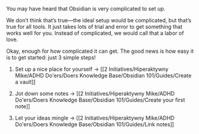 You may have heard that Obsidian is very complicated to set up.

We don’t think that’s true—the ideal setup would be complicated, but that’s true for all tools. It just takes lots of trial and error to get something that works well for you. Instead of complicated, we would call that a labor of love.

Okay, enough for how complicated it can get. The good news is how easy it is to get started: just 3 simple steps!

1. Set up a nice place for yourself
   → [[2 Initiatives/Hiperaktywny Mike/ADHD Do'ers/Doers Knowledge Base/Obsidian 101/Guides/Create a vault]]
   
2. Jot down some notes
   → [[2 Initiatives/Hiperaktywny Mike/ADHD Do'ers/Doers Knowledge Base/Obsidian 101/Guides/Create your first note]]
   
3. Let your ideas mingle
   → [[2 Initiatives/Hiperaktywny Mike/ADHD Do'ers/Doers Knowledge Base/Obsidian 101/Guides/Link notes]]